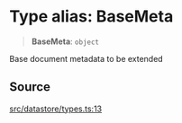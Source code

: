 # Type alias: BaseMeta

> **BaseMeta**: `object`

Base document metadata to be extended

## Source

[src/datastore/types.ts:13](https://github.com/dexaai/llm-tools/blob/5018eae/src/datastore/types.ts#L13)
